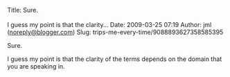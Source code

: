 Title: Sure. <br><br>I guess my point is that the clarity...
Date: 2009-03-25 07:19
Author: jml (noreply@blogger.com)
Slug: trips-me-every-time/9088893627358585395

Sure.  
  
I guess my point is that the clarity of the terms depends on the domain
that you are speaking in.

